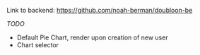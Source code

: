 Link to backend: https://github.com/noah-berman/doubloon-be


*TODO*
- Default Pie Chart, render upon creation of new user
- Chart selector

